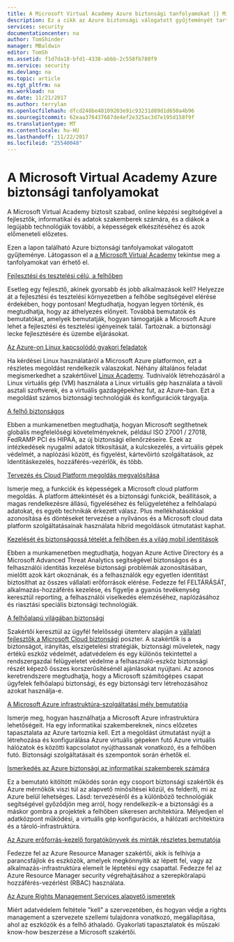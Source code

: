 ```yaml
---
title: A Microsoft Virtual Academy Azure biztonsági tanfolyamokat |} Microsoft Docs
description: Ez a cikk az Azure biztonsági válogatott gyűjteményét tartalmazza a Microsoft Virtual Academy tanfolyamokat kapcsolatos.  A Microsoft Virtual Academy biztosít szabad, online képzési segítségével a fejlesztők, informatikai és adatok szakemberek számára, és a diákok a legújabb technológiák további, a képességek elkészítéséhez és azok előmeneteli előzetes.
services: security
documentationcenter: na
author: TomShinder
manager: MBaldwin
editor: TomSh
ms.assetid: f1d7da18-bfd1-4338-abbb-2c558fb780f9
ms.service: security
ms.devlang: na
ms.topic: article
ms.tgt_pltfrm: na
ms.workload: na
ms.date: 11/21/2017
ms.author: terrylan
ms.openlocfilehash: dfcd248be48109203e91c93231d89d1d650a4b96
ms.sourcegitcommit: 62eaa376437687de4ef2e325ac3d7e195d158f9f
ms.translationtype: MT
ms.contentlocale: hu-HU
ms.lasthandoff: 11/22/2017
ms.locfileid: "25540048"
---
```

# <a name="azure-security-courses-from-microsoft-virtual-academy"></a>A Microsoft Virtual Academy Azure biztonsági tanfolyamokat
A Microsoft Virtual Academy biztosít szabad, online képzési segítségével a fejlesztők, informatikai és adatok szakemberek számára, és a diákok a legújabb technológiák további, a képességek elkészítéséhez és azok előmeneteli előzetes.

Ezen a lapon található Azure biztonsági tanfolyamokat válogatott gyűjteménye. Látogasson el a [a Microsoft Virtual Academy](https://mva.microsoft.com/) tekintse meg a tanfolyamokat van érhető el.

[Fejlesztési és tesztelési célú, a felhőben](https://mva.microsoft.com/en-us/training-courses/devtest-in-the-cloud-16274?l=9aAijd7LC_2005190311)

Esetleg egy fejlesztő, akinek gyorsabb és jobb alkalmazások kell? Helyezze át a fejlesztési és tesztelési környezetben a felhőbe segítségével elérése érdekében, hogy pontosan! Megtudhatja, hogyan legyen történik, és megtudhatja, hogy az áthelyezés előnyeit. Továbbá bemutatók és bemutatókat, amelyek bemutatják, hogyan támogatják a Microsoft Azure lehet a fejlesztési és tesztelési igényeinek talál. Tartoznak. a biztonsági lecke fejlesztésére és üzembe eljárásokat.

[Az Azure-on Linux kapcsolódó gyakori feladatok](https://mva.microsoft.com/en-us/training-courses/common-tasks-for-linux-on-azure-16191?l=J0Hvb7qJC_1204668937)

Ha kérdései Linux használatáról a Microsoft Azure platformon, ezt a részletes megoldást rendelkezik válaszokat. Néhány általános feladat megismerkedhet a szakértőivel [Linux Academy](https://linuxacademy.com/). Tudnivalók létrehozásáról a Linux virtuális gép (VM) használata a Linux virtuális gép használata a távoli asztali szoftverek, és a virtuális gazdagépekhez fut, az Azure-ban. Ezt a megoldást számos biztonsági technológiák és konfigurációk tárgyalja.

[A felhő biztonságos](https://mva.microsoft.com/en-us/training-courses/secure-the-cloud-14037?l=lQIkkst0B_5300115881)

Ebben a munkamenetben megtudhatja, hogyan Microsoft segíthetnek globális megfelelőségi követelményeknek, például ISO 27001 / 27018, FedRAMP PCI és HIPAA, az új biztonsági ellenőrzéseire. Ezek az intézkedések nyugalmi adatok titkosítását, a kulcskezelés, a virtuális gépek védelmét, a naplózási között, és figyelést, kártevőirtó szolgáltatások, az Identitáskezelés, hozzáférés-vezérlők, és több.

[Tervezés és Cloud Platform megoldás megvalósítása](https://mva.microsoft.com/en-us/training-courses/design-and-implement-cloud-data-platform-solutions-15711?l=jbCdW0j1B_3005244527)

Ismerje meg, a funkciók és képességek a Microsoft cloud platform megoldás. A platform áttekintését és a biztonsági funkciók, beállítások, a magas rendelkezésre állású, figyeléséhez és felügyeletéhez a felhőalapú adatokat, és egyéb technikák érkezett válasz. Plus mellékhatásokkal azonosítása és döntéseket tervezése a nyilvános és a Microsoft cloud data platform szolgáltatásainak használata hibrid megoldások útmutatást kaphat.

[Kezelését és biztonságossá tételét a felhőben és a világ mobil identitások](https://mva.microsoft.com/en-us/training-courses/manage-and-secure-identities-in-a-cloud-and-mobile-world-14013?l=GIJ2GcvrB_405192797)

Ebben a munkamenetben megtudhatja, hogyan Azure Active Directory és a Microsoft Advanced Threat Analytics segítségével biztonságos és a felhasználói identitás kezelése biztonsági problémák azonosításában, mielőtt azok kárt okoznának, és a felhasználók egy egyetlen identitást biztosíthat az összes vállalati erőforrások elérése. Fedezze fel FELTÁRÁSÁT, alkalmazás-hozzáférés kezelése, és figyelje a gyanús tevékenység keresztül reporting, a felhasználói viselkedés elemzéséhez, naplózásához és riasztási speciális biztonsági technológiák.

[A felhőalapú világában biztonsági](https://mva.microsoft.com/en-us/training-courses/security-in-a-cloudenabled-world-12725?l=CfLHobAcB_3904300474)

Szakértői keresztül az ügyfél felelősségi ütemterv alapján a [vállalati fejlesztők a Microsoft Cloud biztonsági](http://www.microsoft.com/download/48121) poszter. A szakértők is a biztonságot, irányítás, elszigetelési stratégiák, biztonsági műveletek, nagy értékű eszköz védelmét, adatvédelem és egy különös tekintettel a rendszergazdai felügyeletet védelme a felhasználó-eszköz biztonsági részét képező összes korszerűsítésénél ajánlásokat nyújtani. Az azonos keretrendszere megtudhatja, hogy a Microsoft számítógépes csapat ügyfelek felhőalapú biztonsági, és egy biztonsági terv létrehozásához azokat használja-e.

[A Microsoft Azure infrastruktúra-szolgáltatási mély bemutatója](https://mva.microsoft.com/en-us/training-courses/microsoft-azure-iaas-deep-dive-14339?l=PtppYVQgB_8300115888)

Ismerje meg, hogyan használhatja a Microsoft Azure infrastruktúra lehetőségeit. Ha egy informatikai szakembereknek, nincs előzetes tapasztalata az Azure tartoznia kell. Ezt a megoldást útmutatást nyújt a létrehozása és konfigurálása Azure virtuális gépeken futó Azure virtuális hálózatok és közötti kapcsolatot nyújthassanak vonatkozó, és a felhőben futó. Biztonsági szolgáltatásait és szempontok során érhetők el.

[Ismerkedés az Azure biztonsági az informatikai szakemberek számára](https://mva.microsoft.com/training-courses/getting-started-with-azure-security-for-the-it-professional-11165?l=HfHzCXSAB_7404300474)

Ez a bemutató kitöltött működés során egy csoport biztonsági szakértők és Azure mérnökök viszi túl az alapvető minősítései közül, és felderíti, mi az Azure belül lehetséges. Lásd: tervezéséről és a különböző technológiák segítségével győződjön meg arról, hogy rendelkezik-e a biztonsági és a máskor gombra a projektek a felhőben sikeresen architektúra. Mélyedjen el adatközpont működési, a virtuális gép konfigurációs, a hálózati architektúra és a tároló-infrastruktúra.

[Az Azure erőforrás-kezelő forgatókönyvek és minták részletes bemutatója](https://mva.microsoft.com/en-us/training-courses/deep-dive-into-azure-resource-manager-scenarios-and-patterns-13793?l=i1m06ZJYB_7001937557)

Fedezze fel az Azure Resource Manager szakértői, akik is felhívja a parancsfájlok és eszközök, amelyek megkönnyítik az lépett fel, vagy az alkalmazás-infrastruktúra elemeit le léptetési egy csapattal. Fedezze fel az Azure Resource Manager security végrehajtásához a szerepköralapú hozzáférés-vezérlést (RBAC) használata.

[Az Azure Rights Management Services alapvető ismeretek](https://mva.microsoft.com/en-us/training-courses/azure-rights-management-services-core-skills-10500?l=QLoxMwuCB_1805094681)

Miért adatvédelem feltétele "kell" a szervezetében, és hogyan védje a rights management a szervezete szellemi tulajdonra vonatkozó, megállapítása, ahol az eszközök és a felhő áthaladó. Gyakorlati tapasztalatok és műszaki know-how beszerzése a Microsoft szakértői.
